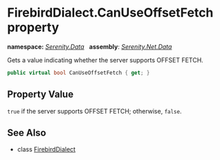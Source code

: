 # FirebirdDialect.CanUseOffsetFetch property
**namespace:** *[Serenity.Data](../../README.md#serenity.data-namespace)*   **assembly**: *[Serenity.Net.Data](../../README.md)*

Gets a value indicating whether the server supports OFFSET FETCH.

```csharp
public virtual bool CanUseOffsetFetch { get; }
```

## Property Value

`true` if the server supports OFFSET FETCH; otherwise, `false`.

## See Also

* class [FirebirdDialect](../FirebirdDialect.md)